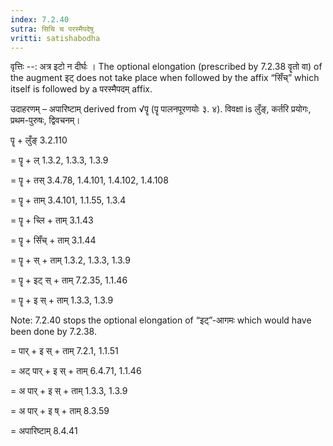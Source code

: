 ```yaml
---
index: 7.2.40
sutra: सिचि च परस्मैपदेषु
vritti: satishabodha
---
```



वृत्तिः --: अत्र इटो न दीर्घः । The optional elongation (prescribed by 7.2.38 वॄतो वा) of the augment इट् does not take place when followed by the affix “सिँच्” which itself is followed by a परस्मैपदम् affix.


उदाहरणम् – अपारिष्टाम् derived from √पॄ (पॄ पालनपूरणयोः ३. ४). विवक्षा is लुँङ्, कर्तरि प्रयोगः, प्रथम-पुरुषः, द्विवचनम्।


पॄ + लुँङ् 3.2.110

= पॄ + ल् 1.3.2, 1.3.3, 1.3.9

= पॄ + तस् 3.4.78, 1.4.101, 1.4.102, 1.4.108

= पॄ + ताम् 3.4.101, 1.1.55, 1.3.4

= पॄ + च्लि + ताम् 3.1.43

= पॄ + सिँच् + ताम् 3.1.44

= पॄ + स् + ताम् 1.3.2, 1.3.3, 1.3.9

= पॄ + इट् स् + ताम् 7.2.35, 1.1.46

= पॄ + इ स् + ताम् 1.3.3, 1.3.9

Note: 7.2.40 stops the optional elongation of “इट्”-आगमः which would have been done by 7.2.38.

= पार् + इ स् + ताम् 7.2.1, 1.1.51

= अट् पार् + इ स् + ताम् 6.4.71, 1.1.46

= अ पार् + इ स् + ताम् 1.3.3, 1.3.9

= अ पार् + इ ष् + ताम् 8.3.59

= अपारिष्टाम् 8.4.41


